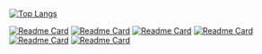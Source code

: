 [![Top Langs](https://github-readme-stats.vercel.app/api/top-langs/?username=lyghtcode)](https://github.com/lyghtcode)


[![Readme Card](https://github-readme-stats.vercel.app/api/pin/?username=lyghtcode&theme=aura&repo=tzolkin)](https://github.com/lyghtcode/tzolkin)
[![Readme Card](https://github-readme-stats.vercel.app/api/pin/?username=lyghtcode&theme=aura&repo=luna-mir-trader)](https://github.com/lyghtcode/luna-mir-trader)
[![Readme Card](https://github-readme-stats.vercel.app/api/pin/?username=lyghtcode&theme=aura&repo=html-nft-starter)](https://github.com/LyghtCode/html-nft-starter)
[![Readme Card](https://github-readme-stats.vercel.app/api/pin/?username=lyghtcode&theme=aura&repo=maia-ai)](https://github.com/lyghtcode/maia-ai)
[![Readme Card](https://github-readme-stats.vercel.app/api/pin/?username=lyghtcode&theme=aura&repo=capstone-ml-project)](https://github.com/lyghtcode/capstone-ml-project)
[![Readme Card](https://github-readme-stats.vercel.app/api/pin/?username=lyghtcode&theme=aura&repo=zenster)](https://github.com/lyghtcode/zenster)




